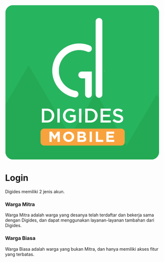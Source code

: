 ![Digides mobile](../image/logo.png)
# Login

Digides memiliki 2 jenis akun.

### Warga Mitra
Warga Mitra adalah warga yang desanya telah terdaftar dan bekerja sama dengan Digides, dan dapat menggunakan layanan-layanan tambahan dari Digides.

### Warga Biasa
Warga Biasa adalah warga yang bukan Mitra, dan hanya memiliki akses fitur yang terbatas.